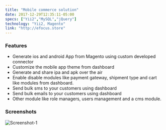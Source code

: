 ```yaml
---
title: "Mobile commerce solution"
date: 2017-12-29T12:35:11-05:00
specs: ["Yii2","MySQL","jQuery"]
technology: "Yii2, Magento"
link: "http://efocus.store"
---
```


### Features
- Generate ios and android App from Magento using custom developed connector
- Customize the mobile app theme from dashboard 
- Generate and share ipa and apk over the air 
- Enable disable modules like payment gateway, shipment type and cart like modules from dashboard. 
- Send bulk sms to your customers using dashboard
- Send bulk emails to your customers using dashboard
- Other module like role managers, users management and a cms module.

### Screenshots
![Screenshot-1](/portfolio/images/mobile-commerce-solution/screenshot-1.png)